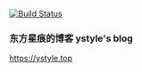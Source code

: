 [![Build Status](https://www.travis-ci.org/ystyle/ystyle.github.io.svg?branch=hexo)](https://www.travis-ci.org/ystyle/ystyle.github.io)

### 东方星痕的博客 ystyle's blog

https://ystyle.top


